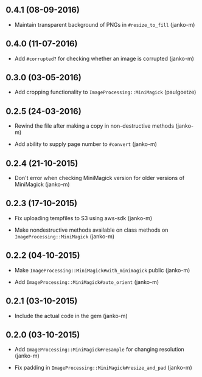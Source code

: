## 0.4.1 (08-09-2016)

* Maintain transparent background of PNGs in `#resize_to_fill` (janko-m)

## 0.4.0 (11-07-2016)

* Add `#corrupted?` for checking whether an image is corrupted (janko-m)

## 0.3.0 (03-05-2016)

* Add cropping functionality to `ImageProcessing::MiniMagick` (paulgoetze)

## 0.2.5 (24-03-2016)

* Rewind the file after making a copy in non-destructive methods (janko-m)

* Add ability to supply page number to `#convert` (janko-m)

## 0.2.4 (21-10-2015)

* Don't error when checking MiniMagick version for older versions of MiniMagick (janko-m)

## 0.2.3 (17-10-2015)

* Fix uploading tempfiles to S3 using aws-sdk (janko-m)

* Make nondestructive methods available on class methods on `ImageProcessing::MiniMagick` (janko-m)

## 0.2.2 (04-10-2015)

* Make `ImageProcessing::MiniMagick#with_minimagick` public (janko-m)

* Add `ImageProcessing::MiniMagick#auto_orient` (janko-m)

## 0.2.1 (03-10-2015)

* Include the actual code in the gem (janko-m)

## 0.2.0 (03-10-2015)

* Add `ImageProcessing::MiniMagick#resample` for changing resolution (janko-m)

* Fix padding in `ImageProcessing::MiniMagick#resize_and_pad` (janko-m)
